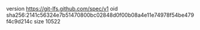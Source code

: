 version https://git-lfs.github.com/spec/v1
oid sha256:2141c56324e7b51470800bc02848d0f00b08a4e11e74978f54be479f4c9d214c
size 10522
